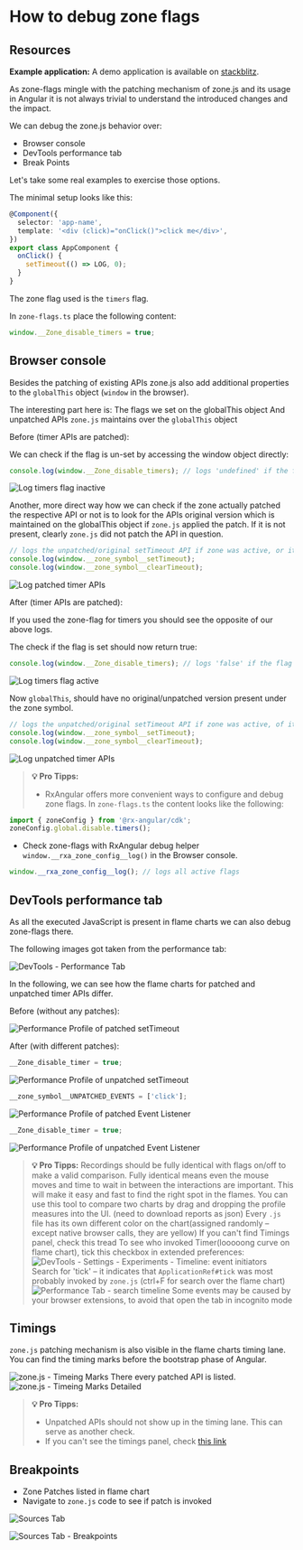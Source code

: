 # How to debug zone flags

## Resources

**Example application:**
A demo application is available on [stackblitz](https://stackblitz.com/edit/angular-zone-flags).

As zone-flags mingle with the patching mechanism of zone.js and its usage in Angular it is not always trivial to understand the introduced changes and the impact.

We can debug the zone.js behavior over:

- Browser console
- DevTools performance tab
- Break Points

Let's take some real examples to exercise those options.

The minimal setup looks like this:

```typescript
@Component({
  selector: 'app-name',
  template: '<div (click)="onClick()">click me</div>',
})
export class AppComponent {
  onClick() {
    setTimeout(() => LOG, 0);
  }
}
```

The zone flag used is the `timers` flag.

In `zone-flags.ts` place the following content:

```typescript
window.__Zone_disable_timers = true;
```

## Browser console

Besides the patching of existing APIs zone.js also add additional properties to the `globalThis` object (`window` in the browser).

The interesting part here is:
The flags we set on the globalThis object
And unpatched APIs `zone.js` maintains over the `globalThis` object

Before (timer APIs are patched):

We can check if the flag is un-set by accessing the window object directly:

```typescript
console.log(window.__Zone_disable_timers); // logs 'undefined' if the flag is active
```

![Log timers flag inactive](https://raw.githubusercontent.com/rx-angular/rx-angular/master/libs/cdk/docs/zone-configuration/images/angular-zone-flags_disable-timers-false_michael-hladky.png)

Another, more direct way how we can check if the zone actually patched the respective API or not is to look for the APIs original version which is maintained on the globalThis object if `zone.js` applied the patch.
If it is not present, clearly `zone.js` did not patch the API in question.

```typescript
// logs the unpatched/original setTimeout API if zone was active, or it logs 'undefined' if not active
console.log(window.__zone_symbol__setTimeout);
console.log(window.__zone_symbol__clearTimeout);
```

![Log patched timer APIs](https://raw.githubusercontent.com/rx-angular/rx-angular/master/libs/cdk/docs/zone-configuration/images/angular-zone-flags_setTimeout-patched_michael-hladky.png)

After (timer APIs are patched):

If you used the zone-flag for timers you should see the opposite of our above logs.

The check if the flag is set should now return true:

```typescript
console.log(window.__Zone_disable_timers); // logs 'false' if the flag is active
```

![Log timers flag active](https://raw.githubusercontent.com/rx-angular/rx-angular/master/libs/cdk/docs/zone-configuration/images/angular-zone-flags_disable-timers-true_michael-hladky.png)

Now `globalThis`, should have no original/unpatched version present under the zone symbol.

```typescript
// logs the unpatched/original setTimeout API if zone was active, of it logs 'undefined' if not
console.log(window.__zone_symbol__setTimeout);
console.log(window.__zone_symbol__clearTimeout);
```

![Log unpatched timer APIs](https://raw.githubusercontent.com/rx-angular/rx-angular/master/libs/cdk/docs/zone-configuration/images/angular-zone-flags_setTimeout-unpatched_michael-hladky.png)

> **💡 Pro Tipps:**
>
> - RxAngular offers more convenient ways to configure and debug zone flags.
>   In `zone-flags.ts` the content looks like the following:

```typescript
import { zoneConfig } from '@rx-angular/cdk';
zoneConfig.global.disable.timers();
```

- Check zone-flags with RxAngular debug helper `window.__rxa_zone_config__log()` in the Browser console.

```typescript
window.__rxa_zone_config__log(); // logs all active flags
```

## DevTools performance tab

As all the executed JavaScript is present in flame charts we can also debug zone-flags there.

The following images got taken from the performance tab:

![DevTools - Performance Tab](https://raw.githubusercontent.com/rx-angular/rx-angular/master/libs/cdk/docs/zone-configuration/images/dev-tools_performance-tab_michael-hladky.png)

In the following, we can see how the flame charts for patched and unpatched timer APIs differ.

Before (without any patches):

![Performance Profile of patched setTimeout](https://raw.githubusercontent.com/rx-angular/rx-angular/master/libs/cdk/docs/zone-configuration/images/angular-zone-flags_setTimeout-patched-flames_michael-hladky.png)

After (with different patches):

```typescript
__Zone_disable_timer = true;
```

![Performance Profile of unpatched setTimeout](https://raw.githubusercontent.com/rx-angular/rx-angular/master/libs/cdk/docs/zone-configuration/images/angular-zone-flags_setTimeout-unpatched-flames_michael-hladky.png)

```typescript
__zone_symbol__UNPATCHED_EVENTS = ['click'];
```

![Performance Profile of patched Event Listener](https://raw.githubusercontent.com/rx-angular/rx-angular/master/libs/cdk/docs/zone-configuration/images/angular-zone-flags_event-listener-patched-flames_michael-hladky.png)

```typescript
__Zone_disable_timer = true;
```

![Performance Profile of unpatched Event Listener](https://raw.githubusercontent.com/rx-angular/rx-angular/master/libs/cdk/docs/zone-configuration/images/angular-zone-flags_event-listener-unpatched-flames_michael-hladky.png)

> **💡 Pro Tipps:**
> Recordings should be fully identical with flags on/off to make a valid comparison. Fully identical means even the mouse moves and time to wait in between the interactions are important. This will make it easy and fast to find the right spot in the flames.
> You can use this tool to compare two charts by drag and dropping the profile measures into the UI. (need to download reports as json)
> Every `.js` file has its own different color on the chart(assigned randomly – except native browser calls, they are yellow)
> If you can't find Timings panel, check this tread
> To see who invoked Timer(looooong curve on flame chart), tick this checkbox in extended preferences:
> ![DevTools - Settings - Experiments - Timeline: event initiators](https://raw.githubusercontent.com/rx-angular/rx-angular/master/libs/cdk/docs/zone-configuration/images/dev-tools_timeline-event-initiators_michael-hladky.png)
> Search for 'tick' – it indicates that `ApplicationRef#tick` was most probably invoked by `zone.js` (ctrl+F for search over the flame chart)
> ![Performance Tab - search timeline](https://raw.githubusercontent.com/rx-angular/rx-angular/master/libs/cdk/docs/zone-configuration/images/dev-tools_performance_search-method-names_michael-hladky.png)
> Some events may be caused by your browser extensions, to avoid that open the tab in incognito mode

## Timings

`zone.js` patching mechanism is also visible in the flame charts timing lane.
You can find the timing marks before the bootstrap phase of Angular.

![zone.js - Timeing Marks](https://raw.githubusercontent.com/rx-angular/rx-angular/master/libs/cdk/docs/zone-configuration/images/angular-zonejs_timing-marks_overview_michael-hladky.png)
There every patched API is listed.
![zone.js - Timeing Marks Detailed](https://raw.githubusercontent.com/rx-angular/rx-angular/master/libs/cdk/docs/zone-configuration/images/angular-zonejs_timing-marks_detail_michael-hladky.png)

> **💡 Pro Tipps:**
>
> - Unpatched APIs should not show up in the timing lane. This can serve as another check.
> - If you can't see the timings panel, check [this link](https://www.reddit.com/r/reactnative/comments/g88aj9/timings_tab_in_chrome_performance_profiler_missing)

## Breakpoints

- Zone Patches listed in flame chart
- Navigate to `zone.js` code to see if patch is invoked

![Sources Tab](https://raw.githubusercontent.com/rx-angular/rx-angular/master/libs/cdk/docs/zone-configuration/images/dev-tools_sources_michael-hladky.png)

![Sources Tab - Breakpoints](https://raw.githubusercontent.com/rx-angular/rx-angular/master/libs/cdk/docs/zone-configuration/images/dev-tools_sources_breakpoints_michael-hladky.png)
